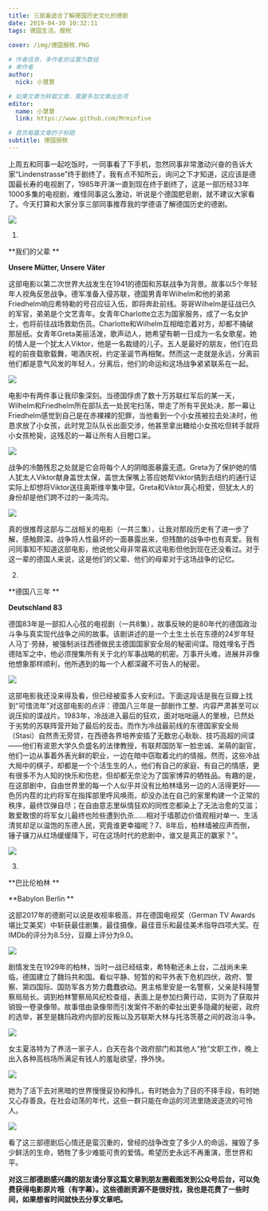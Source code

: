 ```yaml
---
title: 三部最适合了解德国历史文化的德剧
date: 2019-04-30 10:32:11
tags: 德国生活，报税
 
cover: /img/德国报税.PNG

# 作者信息，多作者则设置为数组
# 单作者
author: 
  nick: 小慧慧

# 如果文章为转载文章，需要多加文章出处项
editor:
  name: 小慧慧
  link: https://www.github.com/Mrminfive

# 首页每篇文章的子标题
subtitle: 德国报税
---
```



上周五和同事一起吃饭时，一同事看了下手机，忽然同事非常激动兴奋的告诉大家“Lindenstrasse”终于剧终了，我有点不知所云，询问之下才知道，这应该是德国最长寿的电视剧了，1985年开演一直到现在终于剧终了，这是一部历经33年1000多集的电视剧，难怪同事这么激动，听说是个德国肥皂剧，就不建议大家看了。今天打算和大家分享三部同事推荐我的学德语了解德国历史的德剧。

![](https://mmbiz.qpic.cn/mmbiz_jpg/rW3MWnUicJ7ez97awLmoyhGGcV5xibJbBQtEKA9hrZ5icou5twicRicGmgQic11V49qBTXULpURst9FmvEBM29P0bG1A/640?wx_fmt=jpeg)

  

1.

**我们的父辈 **

**Unsere Mütter, Unsere Väter**

  
这部电影以第二次世界大战发生在1941的德国和苏联战争为背景。故事以5个年轻年人视角反思战争。德军准备入侵苏联，德国男青年Wilhelm和他的弟弟Friedhelm响应希特勒的号召应征入伍，即将奔赴前线。哥哥Wilhelm是征战已久的军官，弟弟是个文艺青年。女青年Charlotte立志为国家服务，成了一名女护士，也将前往战场救助伤员。Charlotte和Wilhelm互相暗恋着对方，却都不捅破那层纸。女青年Greta美丽活泼，歌声动人，她希望有朝一日成为一名女歌星。她的情人是一个犹太人Viktor，他是一名裁缝的儿子。五人是最好的朋友，他们在启程的前夜载歌载舞，喝酒庆祝，约定圣诞节再相聚。然而这一走就是永远，分离前他们都是意气风发的年轻人，分离后，他们的命运和这场战争紧紧联系在一起。

  

![](https://mmbiz.qpic.cn/mmbiz_jpg/rW3MWnUicJ7ez97awLmoyhGGcV5xibJbBQo0EsibdQ7q77Wwx5SGO3OCVA9Umv2ZwYEHxV5l5Jva9JSX3J3RUquBA/640?wx_fmt=jpeg)

  

电影中有两件事让我印象深刻。当德国俘虏了数十万苏联红军后的某一天，Wilhelm和Friedhelm所在部队去一处民宅扫荡，带走了所有平民处决，那一幕让Friedhelm感觉到自己是在赤裸裸的犯罪，当他看到一个小女孩被拉去处决时，他恳求放了小女孩，此时党卫队队长出面交涉，他甚至拿出糖给小女孩吃但转手就将小女孩枪毙，这残忍的一幕让所有人目瞪口呆。

  

![](https://mmbiz.qpic.cn/mmbiz_jpg/rW3MWnUicJ7ez97awLmoyhGGcV5xibJbBQNkib0Ex5iclzL2oxZw3RcXhLadaCljkxzJ3GE5Te7uR6dvojxmqGAfQg/640?wx_fmt=jpeg)

  

战争的冷酷残忍之处就是它会将每个人的阴暗面暴露无遗。Greta为了保护她的情人犹太人Viktor献身盖世太保，盖世太保嘴上答应她帮Viktor搞到去纽约的通行证实际上却想将Viktor送往奥斯维辛集中营。Greta和Viktor真心相爱，但犹太人的身份却是他们跨不过的一条鸿沟。

  

![](https://mmbiz.qpic.cn/mmbiz_jpg/rW3MWnUicJ7ez97awLmoyhGGcV5xibJbBQDRqVHV5S8JdEibAAuThO67YzPJYp6Zw2micstz5wRNV8S45YGPnud3VA/640?wx_fmt=jpeg)

  

真的很推荐这部与二战相关的电影（一共三集），让我对那段历史有了进一步了解，感触颇深。战争将人性最坏的一面暴露出来，但残酷的战争中也有真爱。我有问同事知不知道这部电影，他说他父母非常喜欢这电影但他到现在还没看过。对于这一辈的德国人来说，这是他们的父辈、他们的母辈对于这场战争的记忆。

  

2.

**德国八三年 **

**Deutschland 83**

  

德国83年是一部扣人心弦的电视剧（一共8集），故事反映的是80年代的德国政治斗争与真实现代战争之间的故事。该剧讲述的是一个土生土长在东德的24岁年轻人马丁·劳赫，被强制派往西德做民主德国国家安全局的秘密间谍。隐姓埋名于西德陆军之中，他必须搜集所有关于北约军事战略的机密。万事开头难，进展并非像他想象那样顺利，他所遇到的每一个人都深藏不可告人的秘密。

  

![](https://mmbiz.qpic.cn/mmbiz_jpg/rW3MWnUicJ7ez97awLmoyhGGcV5xibJbBQjb0H2ZAqjFOVZxnXPoquYwiczOuic64YzJOJ2pj4mpPDMM7yOeIZszjQ/640?wx_fmt=jpeg)

  

这部电影我还没来得及看，但已经被蛮多人安利过。下面这段话是我在豆瓣上找到“可惜流年”对这部电影的点评：德国八三年是一部剧作工整、内容严肃甚至可以说压抑的谍战片。1983年，冷战进入最后的狂欢，面对咄咄逼人的里根，已然处于劣势的苏联阵营开始了最后的反击。而作为冷战最前线的东德国家安全局（Stasi）自然责无旁贷，在西德各界培养安插了无数忠心耿耿、技巧高超的间谍——他们有波恩大学久负盛名的法律教授，有联邦国防军一脸忠诚、呆萌的副官，他们一边从事着外表光鲜的职业，一边在暗中窃取着北约的情报。然而，这些冷战大局中的棋子，却都是一个个活生生的人，他们有自己的家庭、有自己的情感，更有很多不为人知的快乐和伤悲，但却都无奈沦为了国家博弈的牺牲品。有趣的是，在这部剧中，自由世界里的每一个人似乎并没有比柏林墙另一边的人活得更好——色厉内茬的北约将军在指挥部里呼风唤雨，却没办法在自己的家里构建一个正常的秩序，最终饮弹自尽；在自由意志里纵情狂欢的同性恋都染上了无法治愈的艾滋；敢爱敢恨的将军女儿最终也险些遭到仇杀……相对于墙那边价值观相对单一、生活清贫却足以温饱的东德人民，究竟谁更幸福呢？7、8年后，柏林墙被应声而倒，锤子镰刀从红场缓缓降下，可在这场时代的悲剧中，谁又是真正的赢家？”。

  

![](https://mmbiz.qpic.cn/mmbiz_png/rW3MWnUicJ7ez97awLmoyhGGcV5xibJbBQVkoibmEGnPAzdrczUSzOqLiaKxicCysTcC3QaZvLyNBknhiau290jQwGLg/640?wx_fmt=png)

  

3.

**巴比伦柏林 **

**Babylon Berlin **

这部2017年的德剧可以说是收视率极高，并在德国电视奖（German TV Awards 堪比艾美奖）中斩获最佳剧集，最佳摄像，最佳音乐和最佳美术指导四项大奖。在IMDb的评分为8.5分，豆瓣上评分为9.0。

  

![](https://mmbiz.qpic.cn/mmbiz/rW3MWnUicJ7ez97awLmoyhGGcV5xibJbBQM4tvXq547aozIXy3wfia2USRIkfJwSEQ1KPnYXibh81siasELa5v3Iqiaw/640?wx_fmt=other)

  

剧情发生在1929年的柏林，当时一战已经结束，希特勒还未上台，二战尚未来临，德国建立了魏玛共和国。看似平静、短暂的和平外表下危机四伏，政府、警察、第四国际、国防军各方势力蠢蠢欲动。男主格里安是一名警察，父亲是科隆警察局局长。调到柏林警察局风纪检查组，表面上是参加扫黄行动，实则为了获取并销毁一卷录像带。故事借由录像带而引发案件不断的牵扯出更多隐藏的秘密，政府的选举，甚至是魏玛政府内部的反叛以及苏联斯大林与托洛茨基之间的政治斗争。

  

![](https://mmbiz.qpic.cn/mmbiz/rW3MWnUicJ7ez97awLmoyhGGcV5xibJbBQdKsibJUTQjTZUNdWRp2F0ZoIYAWiaouF5WIEdOv6aw3HTo8Sib8qDcz1A/640?wx_fmt=other)

  

女主夏洛特为了养活一家子人，白天在各个政府部门和其他人“抢”文职工作，晚上出入各种高档场所满足有钱人的羞耻欲望，挣外快。

  

![](https://mmbiz.qpic.cn/mmbiz/rW3MWnUicJ7ez97awLmoyhGGcV5xibJbBQ5CTCb1ueZXBmXa05Gx3AOlCotAucRRz84f5vResLsEXic8Ews9JxSZQ/640?wx_fmt=other)

  

她为了活下去对黑暗的世界慢慢妥协和挣扎，有时她会为了目的不择手段，有时她又心存善良。在社会动荡的年代，这些一群只能在命运的河流里随波逐流的可怜人。

  

![](https://mmbiz.qpic.cn/mmbiz/rW3MWnUicJ7ez97awLmoyhGGcV5xibJbBQ9O8HKsiaZlAtYsicZpVVXKVEl4GKeagWVggWH77l2SGU6iaLAcYc0OzYg/640?wx_fmt=other)

  

看了这三部德剧后心情还是蛮沉重的，曾经的战争改变了多少人的命运，摧毁了多少鲜活的生命，牺牲了多少难能可贵的爱情。希望历史永远不再重演，愿世界和平。

**对这三部德剧感兴趣的朋友请分享这篇文章到朋友圈截图发到公众号后台，可以免费获得电影原片哦（有字幕）。这些德剧资源不是很好找，我也是花费了一些时间，如果想省时间就快去分享文章吧。**
